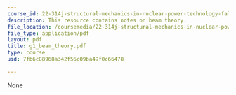 ```yaml
---
course_id: 22-314j-structural-mechanics-in-nuclear-power-technology-fall-2006
description: This resource contains notes on beam theory.
file_location: /coursemedia/22-314j-structural-mechanics-in-nuclear-power-technology-fall-2006/7fb6c88968a342f56c09ba49f0c66478_g1_beam_theory.pdf
file_type: application/pdf
layout: pdf
title: g1_beam_theory.pdf
type: course
uid: 7fb6c88968a342f56c09ba49f0c66478

---
```

None